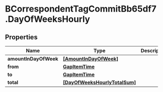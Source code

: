 # BCorrespondentTagCommitBb65df7.DayOfWeeksHourly

## Properties

Name | Type | Description | Notes
------------ | ------------- | ------------- | -------------
**amountInDayOfWeek** | [**[AmountInDayOfWeek]**](AmountInDayOfWeek.md) |  | 
**from** | [**GapItemTime**](GapItemTime.md) |  | 
**to** | [**GapItemTime**](GapItemTime.md) |  | 
**total** | [**[DayOfWeeksHourlyTotalSum]**](DayOfWeeksHourlyTotalSum.md) |  | 


